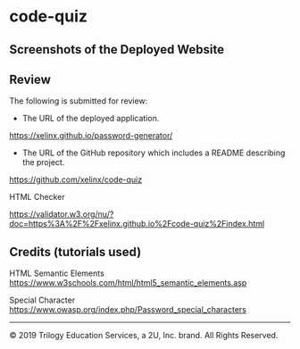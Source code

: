 # code-quiz


## Screenshots of the Deployed Website


## Review

The following is submitted for review:

* The URL of the deployed application.

https://xelinx.github.io/password-generator/

* The URL of the GitHub repository which includes a README describing the project.

https://github.com/xelinx/code-quiz

HTML Checker

https://validator.w3.org/nu/?doc=https%3A%2F%2Fxelinx.github.io%2Fcode-quiz%2Findex.html

## Credits (tutorials used)

HTML Semantic Elements https://www.w3schools.com/html/html5_semantic_elements.asp

Special Character https://www.owasp.org/index.php/Password_special_characters

- - -
© 2019 Trilogy Education Services, a 2U, Inc. brand. All Rights Reserved.
